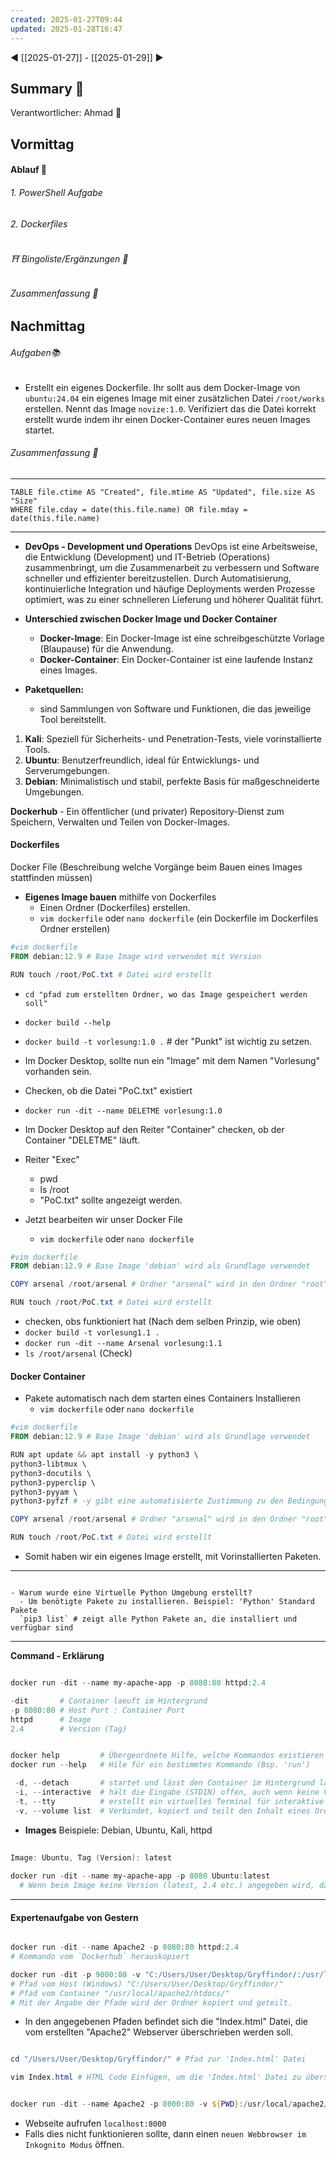 ```yaml
---
created: 2025-01-27T09:44
updated: 2025-01-28T16:47
---
```

◀ [[2025-01-27]] - [[2025-01-29]] ▶
## Summary 🍁
Verantwortlicher: Ahmad 🎉
## Vormittag
#### Ablauf 🧭
###### 1. PowerShell Aufgabe
###### 2. Dockerfiles
###### ⛩ Bingoliste/Ergänzungen 🐾
###### Zusammenfassung 🍁

## Nachmittag
###### Aufgaben📚
* Erstellt ein eigenes Dockerfile. Ihr sollt aus dem Docker-Image von `ubuntu:24.04` ein eigenes Image mit einer zusätzlichen Datei `/root/works` erstellen. Nennt das Image `novize:1.0`. Verifiziert das die Datei korrekt erstellt wurde indem ihr einen Docker-Container eures neuen Images startet.
###### Zusammenfassung 🍁
---
```dataview
TABLE file.ctime AS "Created", file.mtime AS "Updated", file.size AS "Size" 
WHERE file.cday = date(this.file.name) OR file.mday = date(this.file.name) 
```

---
- **DevOps - Development und Operations**
  DevOps ist eine Arbeitsweise, die Entwicklung (Development) und IT-Betrieb (Operations) zusammenbringt, um die Zusammenarbeit zu verbessern und Software schneller und effizienter bereitzustellen. Durch Automatisierung, kontinuierliche Integration und häufige Deployments werden Prozesse optimiert, was zu einer schnelleren Lieferung und höherer Qualität führt.

- **Unterschied zwischen Docker Image und Docker Container**
  - **Docker-Image**: Ein Docker-Image ist eine schreibgeschützte Vorlage (Blaupause) für die Anwendung.
  - **Docker-Container**: Ein Docker-Container ist eine laufende Instanz eines Images.

- **Paketquellen:**
  - sind Sammlungen von Software und Funktionen, die das jeweilige Tool bereitstellt.
1. **Kali**: Speziell für Sicherheits- und Penetration-Tests, viele vorinstallierte Tools.
2. **Ubuntu**: Benutzerfreundlich, ideal für Entwicklungs- und Serverumgebungen.
3. **Debian**: Minimalistisch und stabil, perfekte Basis für maßgeschneiderte Umgebungen.

**Dockerhub** - Ein öffentlicher (und privater) Repository-Dienst zum Speichern, Verwalten und Teilen von Docker-Images.
#### Dockerfiles
Docker File (Beschreibung welche Vorgänge beim Bauen eines Images stattfinden müssen)
- **Eigenes Image bauen** mithilfe von Dockerfiles
  - Einen Ordner (Dockerfiles) erstellen.
  - `vim dockerfile` oder `nano dockerfile` (ein Dockerfile im Dockerfiles Ordner erstellen)
```Powershell
#vim dockerfile
FROM debian:12.9 # Base Image wird verwendet mit Version

RUN touch /root/PoC.txt # Datei wird erstellt
```
- `cd "pfad zum erstellten Ordner, wo das Image gespeichert werden soll"`
- `docker build --help`
- `docker build -t vorlesung:1.0 .`  # der "Punkt" ist wichtig zu setzen.
- Im Docker Desktop, sollte nun ein "Image" mit dem Namen "Vorlesung" vorhanden sein.
- Checken, ob die Datei "PoC.txt" existiert
- `docker run -dit --name DELETME vorlesung:1.0`
- Im Docker Desktop auf den Reiter "Container" checken, ob der Container "DELETME" läuft.
- Reiter "Exec"
  - pwd
  - ls /root
  - "PoC.txt" sollte angezeigt werden.

- Jetzt bearbeiten wir unser Docker File
  - `vim dockerfile` oder `nano dockerfile`
```Powershell
#vim dockerfile
FROM debian:12.9 # Base Image 'debian' wird als Grundlage verwendet

COPY arsenal /root/arsenal # Ordner "arsenal" wird in den Ordner "root" kopiert

RUN touch /root/PoC.txt # Datei wird erstellt
```
- checken, obs funktioniert hat (Nach dem selben Prinzip, wie oben)
- `docker build -t vorlesung1.1 .`
- `docker run -dit --name Arsenal vorlesung:1.1`
- `ls /root/arsenal` (Check) 

#### Docker Container 

- Pakete automatisch nach  dem starten eines Containers Installieren
  - `vim dockerfile` oder `nano dockerfile`
```Powershell
#vim dockerfile
FROM debian:12.9 # Base Image 'debian' wird als Grundlage verwendet

RUN apt update && apt install -y python3 \
python3-libtmux \
python3-docutils \
python3-pyperclip \
python3-pyyam \
python3-pyfzf # -y gibt eine automatisierte Zustimmung zu den Bedingungen, die zur Installation erfragt werden.

COPY arsenal /root/arsenal # Ordner "arsenal" wird in den Ordner "root" kopiert

RUN touch /root/PoC.txt # Datei wird erstellt
```
- Somit haben wir ein eigenes Image erstellt, mit Vorinstallierten Paketen.
---

```Wiederholung

- Warum wurde eine Virtuelle Python Umgebung erstellt?
  - Um benötigte Pakete zu installieren. Beispiel: 'Python' Standard Pakete
  `pip3 list` # zeigt alle Python Pakete an, die installiert und verfügbar sind
```

---
**Command - Erklärung**
```Powershell

docker run -dit --name my-apache-app -p 8080:80 httpd:2.4

-dit       # Container laeuft im Hintergrund
-p 8080:80 # Host Port : Container Port
httpd      # Image
2.4        # Version (Tag)
```


```Powershell

docker help         # Übergeordnete Hilfe, welche Kommandos existieren
docker run --help   # Hile für ein bestimmtes Kommando (Bsp. 'run')

 -d, --detach       # startet und lässt den Container im Hintergrund laufen
 -i, --interactive  # hält die Eingabe (STDIN) offen, auch wenn keine Verbindung                         besteht. (STDIN (Standard Input) ist der Standardkanal für                         Eingaben in einem Programm, normalerweise die Tastatur. Es                         wird verwendet, um Daten an ein Programm zu übergeben)
 -t, --tty          # erstellt ein virtuelles Terminal für interaktive Sitzungen
 -v, --volume list  # Verbindet, kopiert und teilt den Inhalt eines Ordners mit                          dem Container
```

- **Images**
  Beispiele: Debian, Ubuntu, Kali, httpd
```Powershell Beispiel:
  
Image: Ubuntu, Tag (Version): latest
  
docker run -dit --name my-apache-app -p 8080 Ubuntu:latest
  # Wenn beim Image keine Version (latest, 2.4 etc.) angegeben wird, dann wird         immer die "latest" Version übernommen.
```

---
#### Expertenaufgabe von Gestern

```Powershell

docker run -dit --name Apache2 -p 8080:80 httpd:2.4
# Kommando vom `Dockerhub` herauskopiert

docker run -dit -p 9000:80 -v "C:/Users/User/Desktop/Gryffindor/:/usr/local/apache2/htdocs/" httpd:latest
# Pfad vom Host (Windows) "C:/Users/User/Desktop/Gryffindor/"
# Pfad vom Container "/usr/local/apache2/htdocs/"
# Mit der Angabe der Pfade wird der Ordner kopiert und geteilt.
```
- In den angegebenen Pfaden befindet sich die "Index.html" Datei, die vom erstellten "Apache2" Webserver überschrieben werden soll.
```Powershell

cd "/Users/User/Desktop/Gryffindor/" # Pfad zur 'Index.html' Datei

vim Index.html # HTML Code Einfügen, um die 'Index.html' Datei zu überschreiben.
```

```Powershell

docker run -dit --name Apache2 -p 8000:80 -v ${PWD}:/usr/local/apache2/htdocs/ httpd # Container erstellen und starten
```

- Webseite aufrufen `localhost:8000`
- Falls dies nicht funktionieren sollte, dann einen `neuen Webbrowser im Inkognito Modus` öffnen.